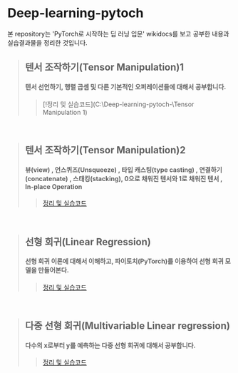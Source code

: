 # Deep-learning-pytoch

본 repository는 'PyTorch로 시작하는 딥 러닝 입문'  wikidocs를 보고 공부한 내용과 실습결과물을 정리한 것입니다.
>## 텐서 조작하기(Tensor Manipulation)1
> #### 텐서 선언하기, 행렬 곱셈 및 다른 기본적인 오퍼레이션들에 대해서 공부합니다.
>>[!정리 및 실습코드](C:\Deep-learning-pytoch-\Tensor Manipulation 1)

<br>

>## 텐서 조작하기(Tensor Manipulation)2
>#### 뷰(view) , 언스퀴즈(Unsqueeze) , 타입 캐스팅(type casting) , 연결하기(concatenate) , 스태킹(stacking), 0으로 채워진 텐서와 1로 채워진 텐서 , In-place Operation
>>[정리 및 실습코드]()

<br>

>## 선형 회귀(Linear Regression)
> #### 선형 회귀 이론에 대해서 이해하고, 파이토치(PyTorch)를 이용하여 선형 회귀 모델을 만들어본다.
>>[정리 및 실습코드]()

<br>

>## 다중 선형 회귀(Multivariable Linear regression)
> #### 다수의 x로부터 y를 예측하는 다중 선형 회귀에 대해서 공부합니다.
>>[정리 및 실습코드]()

<br>

